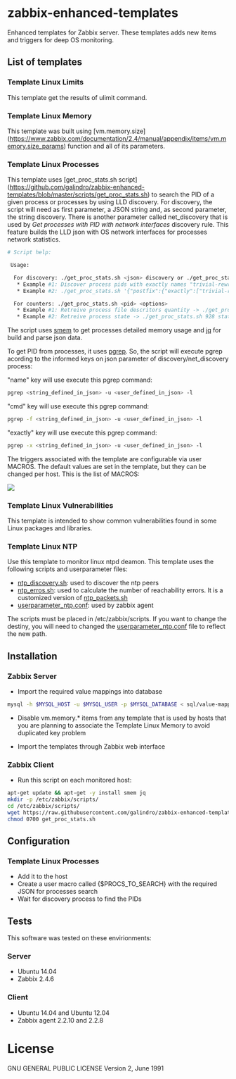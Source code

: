 # zabbix-enhanced-templates
Enhanced templates for Zabbix server. These templates adds new items and triggers for deep OS monitoring.

## List of templates

### Template Linux Limits

This template get the results of ulimit command.

### Template Linux Memory

This template was built using [vm.memory.size] (https://www.zabbix.com/documentation/2.4/manual/appendix/items/vm.memory.size_params) function and all of its parameters.

### Template Linux Processes

This template uses [get_proc_stats.sh script] (https://github.com/galindro/zabbix-enhanced-templates/blob/master/scripts/get_proc_stats.sh) to search the PID of a given process or processes by using LLD discovery. For discovery, the script will need as first parameter, a JSON string and, as second parameter, the string discovery. There is another parameter called net_discovery that is used by *Get processes with PID with network interfaces* discovery rule. This feature builds the LLD json with OS network interfaces for processes network statistics.

```bash
# Script help:

 Usage:

  For discovery: ./get_proc_stats.sh <json> discovery or ./get_proc_stats.sh <json> net_discovery
   * Example #1: Discover process pids with exactly names "trivial-rewrite" and "qmgr" that are owned by postfix and discover process pids with "zabbix" on its name and "/usr/bin" regexp on its entire command line -> ./get_proc_stats.sh '{"postfix":{"exactly":["trivial-rewrite","qmgr"]},"root":{"name":["zabbix","ssh"],"cmd":["/usr/bin"]}}' discovery
   * Example #2: ./get_proc_stats.sh '{"postfix":{"exactly":["trivial-rewrite","qmgr"]},"root":{"name":["zabbix","ssh"],"cmd":["/bin/sh"]}}' discovery

  For counters: ./get_proc_stats.sh <pid> <options>
   * Example #1: Retreive process file descritors quantity -> ./get_proc_stats.sh 928 fd
   * Example #2: Retreive process state -> ./get_proc_stats.sh 928 state
```

The script uses [smem](https://www.selenic.com/smem/) to get processes detailed memory usage and [jq](https://stedolan.github.io/jq/) for build and parse json data.

To get PID from processes, it uses [pgrep](http://linux.die.net/man/1/pgrep). So, the script will execute pgrep acording to the informed keys on json parameter of discovery/net_discovery process:

"name" key will use execute this pgrep command: 
```bash
pgrep <string_defined_in_json> -u <user_defined_in_json> -l
```
"cmd" key will use execute this pgrep command: 
```bash
pgrep -f <string_defined_in_json> -u <user_defined_in_json> -l
```

"exactly" key will use execute this pgrep command: 
```bash
pgrep -x <string_defined_in_json> -u <user_defined_in_json> -l
```

The triggers associated with the template are configurable via user MACROS. The default values are set in the template, but they can be changed per host. This is the list of MACROS:

![](https://raw.githubusercontent.com/galindro/zabbix-enhanced-templates/master/template_linux_processes_macros.png)

### Template Linux Vulnerabilities

This template is intended to show common vulnerabilities found in some Linux packages and libraries.

### Template Linux NTP

Use this template to monitor linux ntpd deamon. This template uses the following scripts and userparameter files:

  - [ntp_discovery.sh](https://github.com/galindro/zabbix-enhanced-templates/blob/master/scripts/ntp_discovery.sh): used to discover the ntp peers
  - [ntp_erros.sh](https://github.com/galindro/zabbix-enhanced-templates/blob/master/scripts/ntp_errors.sh): used to calculate the number of reachability errors. It is a customized version of [ntp_packets.sh](http://www.linuxjournal.com/article/6812)
  - [userparameter_ntp.conf](https://github.com/galindro/zabbix-enhanced-templates/blob/master/zabbix_agentd.d/userparameter_ntp.conf): used by zabbix agent

The scripts must be placed in /etc/zabbix/scripts. If you want to change the destiny, you will need to changed the [userparameter_ntp.conf](https://github.com/galindro/zabbix-enhanced-templates/blob/master/zabbix_agentd.d/userparameter_ntp.conf) file to reflect the new path.

## Installation

### Zabbix Server

* Import the required value mappings into database

```bash 
mysql -h $MYSQL_HOST -u $MYSQL_USER -p $MYSQL_DATABASE < sql/value-mappings*.sql
```

* Disable vm.memory.* items from any template that is used by hosts that you are planning to associate the Template Linux Memory to avoid duplicated key problem

* Import the templates through Zabbix web interface

### Zabbix Client

* Run this script on each monitored host:

```bash 
apt-get update && apt-get -y install smem jq
mkdir -p /etc/zabbix/scripts/
cd /etc/zabbix/scripts/
wget https://raw.githubusercontent.com/galindro/zabbix-enhanced-templates/master/scripts/get_proc_stats.sh
chmod 0700 get_proc_stats.sh
```

## Configuration

### Template Linux Processes

* Add it to the host
* Create a user macro called {$PROCS_TO_SEARCH} with the required JSON for processes search
* Wait for discovery process to find the PIDs

## Tests

This software was tested on these envirionments:

### Server
* Ubuntu 14.04
* Zabbix 2.4.6

### Client
* Ubuntu 14.04 and Ubuntu 12.04
* Zabbix agent 2.2.10 and 2.2.8

# License

GNU GENERAL PUBLIC LICENSE Version 2, June 1991
